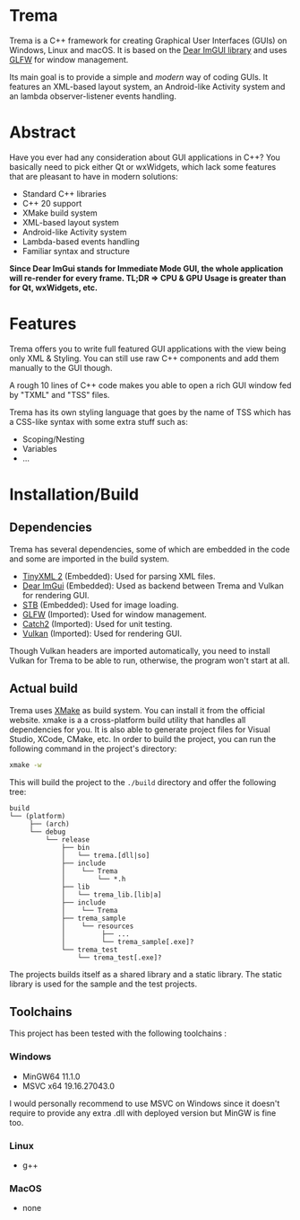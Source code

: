 # Trema
Trema is a C++ framework for creating Graphical User Interfaces (GUIs) on Windows, Linux and macOS. It is based on the [Dear ImGUI library](https://github.com/ocornut/imgui) and uses [GLFW](https://www.glfw.org/) for window management.

Its main goal is to provide a simple and *modern* way of coding GUIs. It features an XML-based layout system, an Android-like Activity system and an lambda observer-listener events handling.

# Abstract
Have you ever had any consideration about GUI applications in C++? 
You basically need to pick either Qt or wxWidgets, which lack some features that are pleasant to have in modern solutions:
- Standard C++ libraries
- C++ 20 support
- XMake build system
- XML-based layout system
- Android-like Activity system
- Lambda-based events handling
- Familiar syntax and structure

**Since Dear ImGui stands for Immediate Mode GUI, the whole application will re-render for every frame. TL;DR => CPU & GPU Usage is greater than for Qt, wxWidgets, etc.**

# Features
Trema offers you to write full featured GUI applications with the view being only XML & Styling.
You can still use raw C++ components and add them manually to the GUI though.

A rough 10 lines of C++ code makes you able to open a rich GUI window fed by "TXML" and "TSS" files. 

Trema has its own styling language that goes by the name of TSS which has a CSS-like syntax with some extra stuff such as:
- Scoping/Nesting
- Variables
- ...

# Installation/Build
## Dependencies
Trema has several dependencies, some of which are embedded in the code and some are imported in the build system.
- [TinyXML 2](https://github.com/leethomason/tinyxml2) (Embedded): Used for parsing XML files.
- [Dear ImGui](https://github.com/ocornut/imgui) (Embedded): Used as backend between Trema and Vulkan for rendering GUI.
- [STB](https://github.com/nothings/stb) (Embedded): Used for image loading.
- [GLFW](https://www.glfw.org/) (Imported): Used for window management.
- [Catch2](https://github.com/catchorg/Catch2) (Imported): Used for unit testing.
- [Vulkan](https://www.khronos.org/vulkan/) (Imported): Used for rendering GUI.

Though Vulkan headers are imported automatically, you need to install Vulkan for Trema to be able to run, otherwise, the program won't start at all.

## Actual build
Trema uses [XMake](https://xmake.io/) as build system. You can install it from the official website.
xmake is a a cross-platform build utility that handles all dependencies for you. It is also able to generate project files for Visual Studio, XCode, CMake, etc.
In order to build the project, you can run the following command in the project's directory:

```bash
xmake -w
```

This will build the project to the ```./build``` directory and offer the following tree:
```
build
└── (platform)
     ├── (arch)
     └── debug
         └── release
             ├── bin
             │   └── trema.[dll|so]
             ├── include
             │    └── Trema
             │        └── *.h
             ├── lib
             │   └── trema_lib.[lib|a]
             ├── include
             │    └── Trema
             ├── trema_sample
             │    └── resources
             │         ├── ...
             │         └── trema_sample[.exe]?
             └── trema_test
                 └── trema_test[.exe]?
```

The projects builds itself as a shared library and a static library. The static library is used for the sample and the test projects.

## Toolchains
This project has been tested with the following toolchains :

### Windows
- MinGW64     11.1.0
- MSVC x64    19.16.27043.0

I would personally recommend to use MSVC on Windows since it doesn't require to provide any extra .dll with deployed version but MinGW is fine too.

### Linux
- g++   

### MacOS
- none
